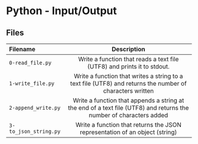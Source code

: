 # Python - Input/Output
## Files
| Filename | Description |
| :-------------- | :-----------: |
| `0-read_file.py` | Write a function that reads a text file (UTF8) and prints it to stdout. |
| `1-write_file.py` | Write a function that writes a string to a text file (UTF8) and returns the number of characters written |
| `2-append_write.py` | Write a function that appends a string at the end of a text file (UTF8) and returns the number of characters added |
| `3-to_json_string.py` | Write a function that returns the JSON representation of an object (string) |